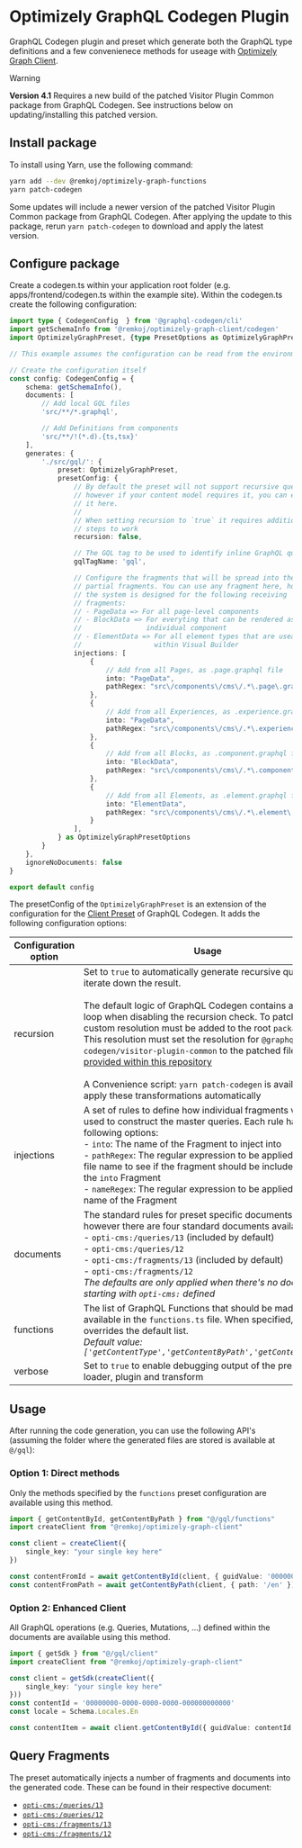 # Optimizely GraphQL Codegen Plugin
GraphQL Codegen plugin and preset which generate both the GraphQL type definitions and a few convenienece methods for useage with [Optimizely Graph Client](../optimizely-graph-client/README.md).

> [!WARNING]
> **Version 4.1** Requires a new build of the patched Visitor Plugin Common package from GraphQL Codegen. See instructions below on updating/installing this patched version.

## Install package
To install using Yarn, use the following command:

```bash
yarn add --dev @remkoj/optimizely-graph-functions
yarn patch-codegen
```

Some updates will include a newer version of the patched Visitor Plugin Common package from GraphQL Codegen. After applying the update to this package, rerun `yarn patch-codegen` to download and apply the latest version.

## Configure package
Create a codegen.ts within your application root folder (e.g. apps/frontend/codegen.ts within the example site). Within the codegen.ts create the following configuration:

```typescript
import type { CodegenConfig  } from '@graphql-codegen/cli'
import getSchemaInfo from '@remkoj/optimizely-graph-client/codegen'
import OptimizelyGraphPreset, {type PresetOptions as OptimizelyGraphPresetOptions}  from '@remkoj/optimizely-graph-functions/preset'

// This example assumes the configuration can be read from the environment variables, make sure .env files (if you use them) are processed prior to invoking getSchemaInfo()

// Create the configuration itself
const config: CodegenConfig = {
    schema: getSchemaInfo(),
    documents: [
        // Add local GQL files
        'src/**/*.graphql',

        // Add Definitions from components
        'src/**/!(*.d).{ts,tsx}'
    ],
    generates: {
        './src/gql/': {
            preset: OptimizelyGraphPreset,
            presetConfig: {
                // By default the preset will not support recursive queries, 
                // however if your content model requires it, you can enable
                // it here.
                //
                // When setting recursion to `true` it requires additional
                // steps to work
                recursion: false,

                // The GQL tag to be used to identify inline GraphQL queries
                gqlTagName: 'gql',

                // Configure the fragments that will be spread into the utility
                // partial fragments. You can use any fragment here, however 
                // the system is designed for the following receiving 
                // fragments:
                // - PageData => For all page-level components
                // - BlockData => For everyting that can be rendered as
                //                individual component
                // - ElementData => For all element types that are useable
                //                  within Visual Builder
                injections: [
                    {
                        // Add from all Pages, as .page.graphql file
                        into: "PageData",
                        pathRegex: "src\/components\/cms\/.*\.page\.graphql$"
                    },
                    {
                        // Add from all Experiences, as .experience.graphql file
                        into: "PageData",
                        pathRegex: "src\/components\/cms\/.*\.experience\.graphql$"
                    },
                    {
                        // Add from all Blocks, as .component.graphql file
                        into: "BlockData",
                        pathRegex: "src\/components\/cms\/.*\.component\.graphql$"
                    },
                    {
                        // Add from all Elements, as .element.graphql file
                        into: "ElementData",
                        pathRegex: "src\/components\/cms\/.*\.element\.graphql$"
                    }
                ],
            } as OptimizelyGraphPresetOptions
        }
    },
    ignoreNoDocuments: false
}

export default config
```

The presetConfig of the `OptimizelyGraphPreset` is an extension of the configuration for the [Client Preset](https://the-guild.dev/graphql/codegen/plugins/presets/preset-client) of GraphQL Codegen. It adds the following configuration options:

| Configuration option | Usage |
| --- | --- |
| recursion | Set to `true` to automatically generate recursive queries to iterate down the result.<br><br>The default logic of GraphQL Codegen contains an infite loop when disabling the recursion check. To patch this, a custom resolution must be added to the root `package.json`. This resolution must set the resolution for `@graphql-codegen/visitor-plugin-common` to the patched file [provided within this repository](../../dependencies/graphql-codegen-visitor-plugin-common-v5.6.0-patched.tgz)<br/><br/>A Convenience script: `yarn patch-codegen` is available to apply these transformations automatically |
| injections | A set of rules to define how individual fragments will be used to construct the master queries. Each rule has the following options: <br/>- `into`:  The name of the Fragment to inject into<br/>- `pathRegex`: The regular expression to be applied ot the file name to see if the fragment should be included with the `into` Fragment<br/>- `nameRegex`: The regular expression to be applied to the name of the Fragment
| documents | The standard rules for preset specific documents, however there are four standard documents available:<br/>- `opti-cms:/queries/13` (included by default)<br/>- `opti-cms:/queries/12`<br/>- `opti-cms:/fragments/13` (included by default)<br/>- `opti-cms:/fragments/12`<br/>*The defaults are only applied when there's no document starting with `opti-cms:` defined*
| functions | The list of GraphQL Functions that should be made available in the `functions.ts` file. When specified, this overrides the default list.<br/>*Default value: `['getContentType','getContentByPath','getContentById']`*
| verbose | Set to `true` to enable debugging output of the preset, loader, plugin and transform |


## Usage
After running the code generation, you can use the following API's (assuming the folder where the generated files are stored is available at `@/gql`):

### Option 1: Direct methods
Only the methods specified by the `functions` preset configuration are available using this method.

```typescript
import { getContentById, getContentByPath } from "@/gql/functions"
import createClient from "@remkoj/optimizely-graph-client"

const client = createClient({
    single_key: "your single key here"
})

const contentFromId = await getContentById(client, { guidValue: '00000000-0000-0000-0000-000000000000', locale: 'en' })
const contentFromPath = await getContentByPath(client, { path: '/en' })
```

### Option 2: Enhanced Client
All GraphQL operations (e.g. Queries, Mutations, ...) defined within the documents are available using this method.

```typescript
import { getSdk } from "@/gql/client"
import createClient from "@remkoj/optimizely-graph-client"

const client = getSdk(createClient({
    single_key: "your single key here"
}))
const contentId = '00000000-0000-0000-0000-000000000000'
const locale = Schema.Locales.En

const contentItem = await client.getContentById({ guidValue: contentId, locale })
```

## Query Fragments
The preset automatically injects a number of fragments and documents into the generated code. These can be found in their respective document:

- [`opti-cms:/queries/13`](./src/documents/queries.cms13.ts)
- [`opti-cms:/queries/12`](./src/documents/queries.cms12.ts)
- [`opti-cms:/fragments/13`](./src/documents/fragments.cms13.ts)
- [`opti-cms:/fragments/12`](./src/documents/fragments.cms12.ts)
